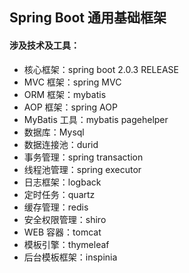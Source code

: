 ## Spring Boot 通用基础框架
#### 涉及技术及工具：
 - 核心框架：spring boot 2.0.3 RELEASE
 - MVC 框架：spring MVC
 - ORM 框架：mybatis
 - AOP 框架：spring AOP
 - MyBatis 工具：mybatis pagehelper
 - 数据库：Mysql
 - 数据连接池：durid
 - 事务管理：spring transaction
 - 线程池管理：spring executor
 - 日志框架：logback
 - 定时任务：quartz
 - 缓存管理：redis
 - 安全权限管理：shiro
 - WEB 容器：tomcat
 - 模板引擎：thymeleaf
 - 后台模板框架：inspinia